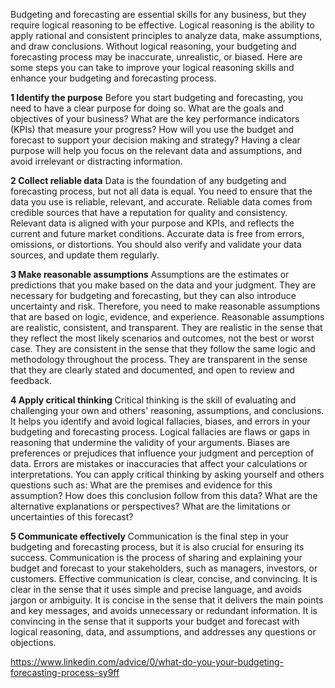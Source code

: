 Budgeting and forecasting are essential skills for any business, but they require logical reasoning to be effective. Logical reasoning is the ability to apply rational and consistent principles to analyze data, make assumptions, and draw conclusions. Without logical reasoning, your budgeting and forecasting process may be inaccurate, unrealistic, or biased. Here are some steps you can take to improve your logical reasoning skills and enhance your budgeting and forecasting process.

**1 Identify the purpose**
Before you start budgeting and forecasting, you need to have a clear purpose for doing so. What are the goals and objectives of your business? What are the key performance indicators (KPIs) that measure your progress? How will you use the budget and forecast to support your decision making and strategy? Having a clear purpose will help you focus on the relevant data and assumptions, and avoid irrelevant or distracting information.

**2 Collect reliable data**
Data is the foundation of any budgeting and forecasting process, but not all data is equal. You need to ensure that the data you use is reliable, relevant, and accurate. Reliable data comes from credible sources that have a reputation for quality and consistency. Relevant data is aligned with your purpose and KPIs, and reflects the current and future market conditions. Accurate data is free from errors, omissions, or distortions. You should also verify and validate your data sources, and update them regularly.

**3 Make reasonable assumptions**
Assumptions are the estimates or predictions that you make based on the data and your judgment. They are necessary for budgeting and forecasting, but they can also introduce uncertainty and risk. Therefore, you need to make reasonable assumptions that are based on logic, evidence, and experience. Reasonable assumptions are realistic, consistent, and transparent. They are realistic in the sense that they reflect the most likely scenarios and outcomes, not the best or worst case. They are consistent in the sense that they follow the same logic and methodology throughout the process. They are transparent in the sense that they are clearly stated and documented, and open to review and feedback.

**4 Apply critical thinking**
Critical thinking is the skill of evaluating and challenging your own and others' reasoning, assumptions, and conclusions. It helps you identify and avoid logical fallacies, biases, and errors in your budgeting and forecasting process. Logical fallacies are flaws or gaps in reasoning that undermine the validity of your arguments. Biases are preferences or prejudices that influence your judgment and perception of data. Errors are mistakes or inaccuracies that affect your calculations or interpretations. You can apply critical thinking by asking yourself and others questions such as: What are the premises and evidence for this assumption? How does this conclusion follow from this data? What are the alternative explanations or perspectives? What are the limitations or uncertainties of this forecast?

**5 Communicate effectively**
Communication is the final step in your budgeting and forecasting process, but it is also crucial for ensuring its success. Communication is the process of sharing and explaining your budget and forecast to your stakeholders, such as managers, investors, or customers. Effective communication is clear, concise, and convincing. It is clear in the sense that it uses simple and precise language, and avoids jargon or ambiguity. It is concise in the sense that it delivers the main points and key messages, and avoids unnecessary or redundant information. It is convincing in the sense that it supports your budget and forecast with logical reasoning, data, and assumptions, and addresses any questions or objections.

https://www.linkedin.com/advice/0/what-do-you-your-budgeting-forecasting-process-sy9ff